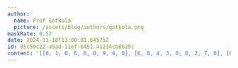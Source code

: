 ```yaml
---
author:
  name: Prof Gotkola
  picture: /assets/blog/authors/gotkola.png
maskRate: 0.52
date: 2024-11-18T13:00:01.645752
id: 05c59c22-a5ad-11ef-b451-41234cb8625c
content: '[[0, 1, 0, 6, 0, 0, 9, 4, 0], [6, 0, 4, 3, 0, 0, 2, 7, 0], [8, 0, 7, 2, 0, 5, 1, 3, 0], [0, 2, 9, 1, 8, 4, 3, 6, 7], [0, 0, 0, 0, 6, 0, 0, 0, 9], [4, 7, 0, 9, 3, 2, 8, 0, 0], [0, 0, 0, 0, 2, 0, 0, 1, 3], [2, 6, 0, 0, 0, 0, 5, 8, 0], [0, 0, 0, 0, 0, 0, 0, 9, 0]]'
---
```

